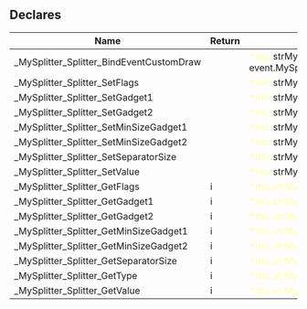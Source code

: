 ## Declares

|Name|Return|Parameter|Comment|
| --- | --- | --- | --- |
|\_MySplitter\_Splitter\_BindEventCustomDraw||<span style="color:#FFFFAA">*this.</span>strMySplitterSplitter , event.MySplitterProtoEventCustomDraw||
|\_MySplitter\_Splitter\_SetFlags||<span style="color:#FFFFAA">*this.</span>strMySplitterSplitter , value.i||
|\_MySplitter\_Splitter\_SetGadget1||<span style="color:#FFFFAA">*this.</span>strMySplitterSplitter , value.i||
|\_MySplitter\_Splitter\_SetGadget2||<span style="color:#FFFFAA">*this.</span>strMySplitterSplitter , value.i||
|\_MySplitter\_Splitter\_SetMinSizeGadget1||<span style="color:#FFFFAA">*this.</span>strMySplitterSplitter , value.i||
|\_MySplitter\_Splitter\_SetMinSizeGadget2||<span style="color:#FFFFAA">*this.</span>strMySplitterSplitter , value.i||
|\_MySplitter\_Splitter\_SetSeparatorSize||<span style="color:#FFFFAA">*this.</span>strMySplitterSplitter , value.i||
|\_MySplitter\_Splitter\_SetValue||<span style="color:#FFFFAA">*this.</span>strMySplitterSplitter , value.i||
|\_MySplitter\_Splitter\_GetFlags|i|<span style="color:#FFFFAA">*this.strMySplitterSplitter</span>||
|\_MySplitter\_Splitter\_GetGadget1|i|<span style="color:#FFFFAA">*this.strMySplitterSplitter</span>||
|\_MySplitter\_Splitter\_GetGadget2|i|<span style="color:#FFFFAA">*this.strMySplitterSplitter</span>||
|\_MySplitter\_Splitter\_GetMinSizeGadget1|i|<span style="color:#FFFFAA">*this.strMySplitterSplitter</span>||
|\_MySplitter\_Splitter\_GetMinSizeGadget2|i|<span style="color:#FFFFAA">*this.strMySplitterSplitter</span>||
|\_MySplitter\_Splitter\_GetSeparatorSize|i|<span style="color:#FFFFAA">*this.strMySplitterSplitter</span>||
|\_MySplitter\_Splitter\_GetType|i|<span style="color:#FFFFAA">*this.strMySplitterSplitter</span>||
|\_MySplitter\_Splitter\_GetValue|i|<span style="color:#FFFFAA">*this.strMySplitterSplitter</span>||


